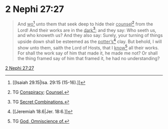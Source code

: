# 2 Nephi 27:27

> And <u>wo</u>[^a] unto them that seek deep to hide their <u>counsel</u>[^b] from the Lord! And their works are in the <u>dark</u>[^c]; and they say: Who seeth us, and who knoweth us? And they also say: Surely, your turning of things upside down shall be esteemed as the <u>potter’s</u>[^d] clay. But behold, I will show unto them, saith the Lord of Hosts, that I <u>know</u>[^e] all their works. For shall the work say of him that made it, he made me not? Or shall the thing framed say of him that framed it, he had no understanding?

[2 Nephi 27:27](https://www.churchofjesuschrist.org/study/scriptures/bofm/2-ne/27?lang=eng&id=p27#p27)


[^a]: [[Isaiah 29.15|Isa. 29:15 (15-16).]]
[^b]: TG [Conspiracy](https://www.churchofjesuschrist.org/study/scriptures/tg/conspiracy?lang=eng); [Counsel.](https://www.churchofjesuschrist.org/study/scriptures/tg/counsel?lang=eng)
[^c]: TG [Secret Combinations.](https://www.churchofjesuschrist.org/study/scriptures/tg/secret-combinations?lang=eng)
[^d]: [[Jeremiah 18.6|Jer. 18:6.]]
[^e]: TG [God, Omniscience of.](https://www.churchofjesuschrist.org/study/scriptures/tg/god-omniscience-of?lang=eng)
